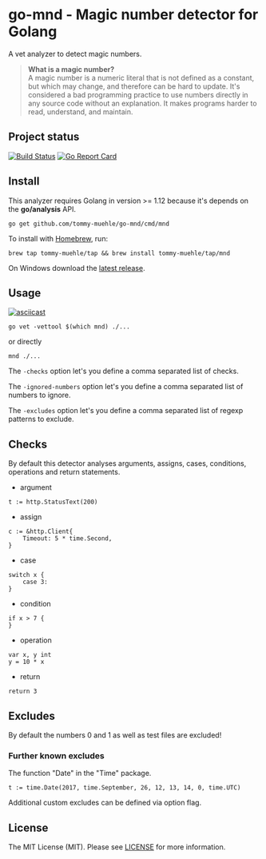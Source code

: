 # go-mnd - Magic number detector for Golang

A vet analyzer to detect magic numbers.

> **What is a magic number?**  
> A magic number is a numeric literal that is not defined as a constant, but which may change, and therefore can be hard to update. It's considered a bad programming practice to use numbers directly in any source code without an explanation. It makes programs harder to read, understand, and maintain.

## Project status

[![Build Status](https://travis-ci.org/tommy-muehle/go-mnd.svg?branch=master)](https://travis-ci.org/tommy-muehle/go-mnd)
[![Go Report Card](https://goreportcard.com/badge/github.com/tommy-muehle/go-mnd)](https://goreportcard.com/report/github.com/tommy-muehle/go-mnd)

## Install

This analyzer requires Golang in version >= 1.12 because it's depends on the **go/analysis** API.

```
go get github.com/tommy-muehle/go-mnd/cmd/mnd
```

To install with [Homebrew](https://brew.sh/), run:

```
brew tap tommy-muehle/tap && brew install tommy-muehle/tap/mnd
```

On Windows download the [latest release](https://github.com/tommy-muehle/go-mnd/releases).

## Usage

[![asciicast](https://asciinema.org/a/231021.svg)](https://asciinema.org/a/231021)

```
go vet -vettool $(which mnd) ./...
```

or directly

```
mnd ./...
```

The ```-checks``` option let's you define a comma separated list of checks.

The ```-ignored-numbers``` option let's you define a comma separated list of numbers to ignore.

The ```-excludes``` option let's you define a comma separated list of regexp patterns to exclude.

## Checks

By default this detector analyses arguments, assigns, cases, conditions, operations and return statements.

* argument

```
t := http.StatusText(200)
```

* assign

```
c := &http.Client{
    Timeout: 5 * time.Second,
}
```

* case

```
switch x {
    case 3:
}
```

* condition

```
if x > 7 {
}
```

* operation

```
var x, y int
y = 10 * x
```

* return

```
return 3
```

## Excludes

By default the numbers 0 and 1 as well as test files are excluded! 

### Further known excludes

The function "Date" in the "Time" package.

```
t := time.Date(2017, time.September, 26, 12, 13, 14, 0, time.UTC)
```

Additional custom excludes can be defined via option flag.

## License

The MIT License (MIT). Please see [LICENSE](LICENSE) for more information.
